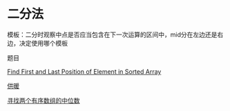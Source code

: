 # 二分法

模板：二分时观察中点是否应当包含在下一次运算的区间中，mid分在左边还是右边，决定使用哪个模板



题目

[Find First and Last Position of Element in Sorted Array](https://leetcode.com/problems/find-first-and-last-position-of-element-in-sorted-array/)

[供暖](https://www.acwing.com/activity/content/code/content/7016/)

[寻找两个有序数组的中位数](https://leetcode-cn.com/problems/median-of-two-sorted-arrays/)

